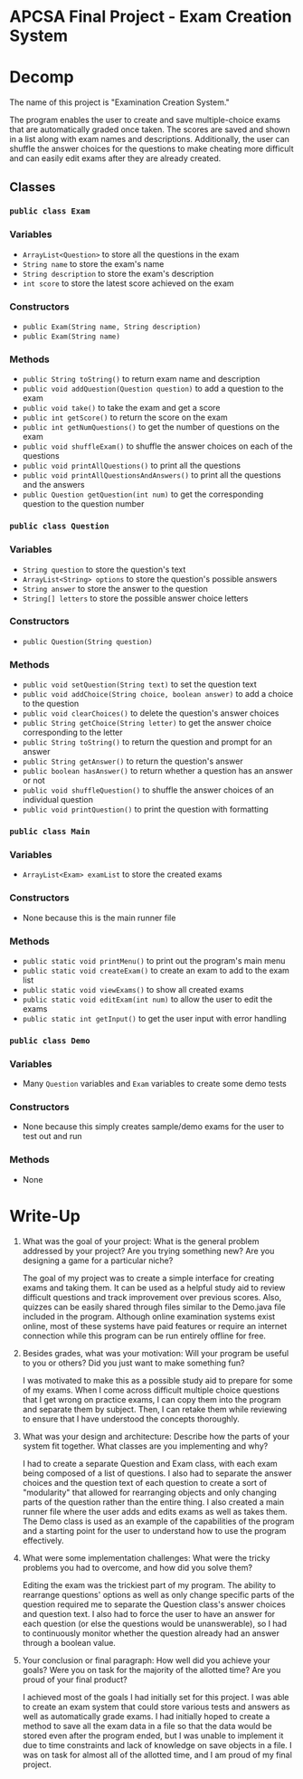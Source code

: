 # APCSA Final Project - Exam Creation System

# Decomp

The name of this project is "Examination Creation System."

The program enables the user to create and save multiple-choice exams that are automatically graded once taken. The scores are saved and shown in a list along with exam names and descriptions. Additionally, the user can shuffle the answer choices for the questions to make cheating more difficult and can easily edit exams after they are already created.

## Classes

### `public class Exam`

### Variables

- `ArrayList<Question>` to store all the questions in the exam
- `String name` to store the exam's name
- `String description` to store the exam's description
- `int score` to store the latest score achieved on the exam

### Constructors

- `public Exam(String name, String description)`
- `public Exam(String name)`

### Methods

- `public String toString()` to return exam name and description
- `public void addQuestion(Question question)` to add a question to the exam
- `public void take()` to take the exam and get a score
- `public int getScore()` to return the score on the exam
- `public int getNumQuestions()` to get the number of questions on the exam
- `public void shuffleExam()` to shuffle the answer choices on each of the questions
- `public void printAllQuestions()` to print all the questions
- `public void printAllQuestionsAndAnswers()` to print all the questions and the answers
- `public Question getQuestion(int num)` to get the corresponding question to the question number

### `public class Question`

### Variables

- `String question` to store the question's text
- `ArrayList<String> options` to store the question's possible answers
- `String answer` to store the answer to the question
- `String[] letters` to store the possible answer choice letters

### Constructors

- `public Question(String question)`

### Methods

- `public void setQuestion(String text)` to set the question text
- `public void addChoice(String choice, boolean answer)` to add a choice to the question
- `public void clearChoices()` to delete the question's answer choices
- `public String getChoice(String letter)` to get the answer choice corresponding to the letter
- `public String toString()` to return the question and prompt for an answer
- `public String getAnswer()` to return the question's answer
- `public boolean hasAnswer()` to return whether a question has an answer or not
- `public void shuffleQuestion()` to shuffle the answer choices of an individual question
- `public void printQuestion()` to print the question with formatting

### `public class Main`

### Variables

- `ArrayList<Exam> examList` to store the created exams

### Constructors

- None because this is the main runner file

### Methods

- `public static void printMenu()` to print out the program's main menu
- `public static void createExam()` to create an exam to add to the exam list
- `public static void viewExams()` to show all created exams
- `public static void editExam(int num)` to allow the user to edit the exams
- `public static int getInput()` to get the user input with error handling

### `public class Demo`

### Variables

- Many `Question` variables and `Exam` variables to create some demo tests

### Constructors

- None because this simply creates sample/demo exams for the user to test out and run

### Methods

- None

# Write-Up

1. What was the goal of your project: What is the general problem addressed by your project? Are you trying something new? Are you designing a game for a particular niche?

   The goal of my project was to create a simple interface for creating exams and taking them. It can be used as a helpful study aid to review difficult questions and track improvement over previous scores. Also, quizzes can be easily shared through files similar to the Demo.java file included in the program. Although online examination systems exist online, most of these systems have paid features or require an internet connection while this program can be run entirely offline for free.

2. Besides grades, what was your motivation: Will your program be useful to you or others? Did you just want to make something fun?

   I was motivated to make this as a possible study aid to prepare for some of my exams. When I come across difficult multiple choice questions that I get wrong on practice exams, I can copy them into the program and separate them by subject. Then, I can retake them while reviewing to ensure that I have understood the concepts thoroughly.

3. What was your design and architecture: Describe how the parts of your system fit together. What classes are you implementing and why?

   I had to create a separate Question and Exam class, with each exam being composed of a list of questions. I also had to separate the answer choices and the question text of each question to create a sort of "modularity" that allowed for rearranging objects and only changing parts of the question rather than the entire thing. I also created a main runner file where the user adds and edits exams as well as takes them. The Demo class is used as an example of the capabilities of the program and a starting point for the user to understand how to use the program effectively.

4. What were some implementation challenges: What were the tricky problems you had to overcome, and how did you solve them?

   Editing the exam was the trickiest part of my program. The ability to rearrange questions' options as well as only change specific parts of the question required me to separate the Question class's answer choices and question text. I also had to force the user to have an answer for each question (or else the questions would be unanswerable), so I had to continuously monitor whether the question already had an answer through a boolean value.

5. Your conclusion or final paragraph: How well did you achieve your goals? Were you on task for the majority of the allotted time? Are you proud of your final product?

   I achieved most of the goals I had initially set for this project. I was able to create an exam system that could store various tests and answers as well as automatically grade exams. I had initially hoped to create a method to save all the exam data in a file so that the data would be stored even after the program ended, but I was unable to implement it due to time constraints and lack of knowledge on save objects in a file. I was on task for almost all of the allotted time, and I am proud of my final project.

